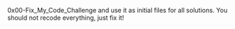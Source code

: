  0x00-Fix_My_Code_Challenge and use it as initial files for all solutions.
You should not recode everything, just fix it!
